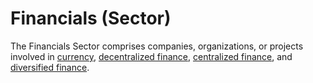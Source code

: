 # Financials (Sector)

The Financials Sector comprises companies, organizations, or projects involved in [currency](financials-sector-4/currency-industry-group-2/), [decentralized finance](financials-sector-4/decentralized-finance-industry-group-2/), [centralized finance](financials-sector/centralized-finance-industry-group/), and [diversified finance](financials-sector/diversified-finance-industry-group.md).
